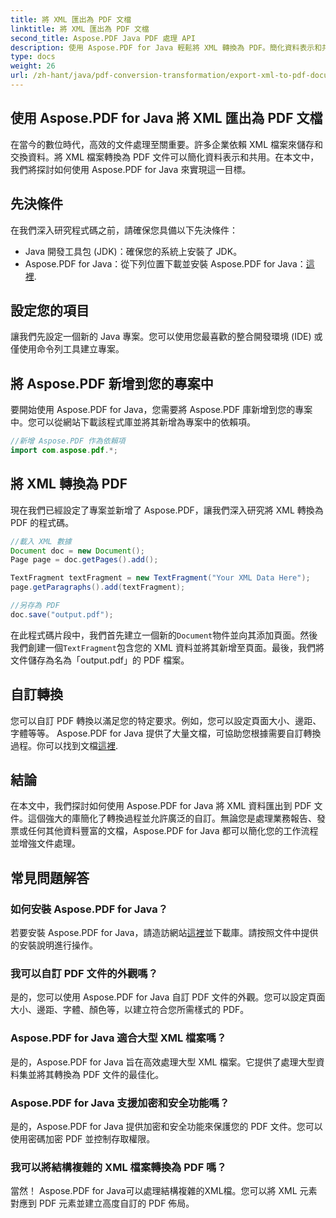 ```yaml
---
title: 將 XML 匯出為 PDF 文檔
linktitle: 將 XML 匯出為 PDF 文檔
second_title: Aspose.PDF Java PDF 處理 API
description: 使用 Aspose.PDF for Java 輕鬆將 XML 轉換為 PDF。簡化資料表示和共享。在這份綜合指南中了解如何操作。
type: docs
weight: 26
url: /zh-hant/java/pdf-conversion-transformation/export-xml-to-pdf-documents/
---
```


## 使用 Aspose.PDF for Java 將 XML 匯出為 PDF 文檔

在當今的數位時代，高效的文件處理至關重要。許多企業依賴 XML 檔案來儲存和交換資料。將 XML 檔案轉換為 PDF 文件可以簡化資料表示和共用。在本文中，我們將探討如何使用 Aspose.PDF for Java 來實現這一目標。

## 先決條件

在我們深入研究程式碼之前，請確保您具備以下先決條件：

- Java 開發工具包 (JDK)：確保您的系統上安裝了 JDK。
-  Aspose.PDF for Java：從下列位置下載並安裝 Aspose.PDF for Java：[這裡](https://releases.aspose.com/pdf/java/).

## 設定您的項目

讓我們先設定一個新的 Java 專案。您可以使用您最喜歡的整合開發環境 (IDE) 或僅使用命令列工具建立專案。 

## 將 Aspose.PDF 新增到您的專案中

要開始使用 Aspose.PDF for Java，您需要將 Aspose.PDF 庫新增到您的專案中。您可以從網站下載該程式庫並將其新增為專案中的依賴項。

```java
//新增 Aspose.PDF 作為依賴項
import com.aspose.pdf.*;
```

## 將 XML 轉換為 PDF

現在我們已經設定了專案並新增了 Aspose.PDF，讓我們深入研究將 XML 轉換為 PDF 的程式碼。

```java
//載入 XML 數據
Document doc = new Document();
Page page = doc.getPages().add();

TextFragment textFragment = new TextFragment("Your XML Data Here");
page.getParagraphs().add(textFragment);

//另存為 PDF
doc.save("output.pdf");
```

在此程式碼片段中，我們首先建立一個新的`Document`物件並向其添加頁面。然後我們創建一個`TextFragment`包含您的 XML 資料並將其新增至頁面。最後，我們將文件儲存為名為「output.pdf」的 PDF 檔案。

## 自訂轉換

您可以自訂 PDF 轉換以滿足您的特定要求。例如，您可以設定頁面大小、邊距、字體等等。 Aspose.PDF for Java 提供了大量文檔，可協助您根據需要自訂轉換過程。你可以找到文檔[這裡](https://reference.aspose.com/pdf/java/).

## 結論

在本文中，我們探討如何使用 Aspose.PDF for Java 將 XML 資料匯出到 PDF 文件。這個強大的庫簡化了轉換過程並允許廣泛的自訂。無論您是處理業務報告、發票或任何其他資料豐富的文檔，Aspose.PDF for Java 都可以簡化您的工作流程並增強文件處理。

## 常見問題解答

### 如何安裝 Aspose.PDF for Java？

若要安裝 Aspose.PDF for Java，請造訪網站[這裡](https://releases.aspose.com/pdf/java/)並下載庫。請按照文件中提供的安裝說明進行操作。

### 我可以自訂 PDF 文件的外觀嗎？

是的，您可以使用 Aspose.PDF for Java 自訂 PDF 文件的外觀。您可以設定頁面大小、邊距、字體、顏色等，以建立符合您所需樣式的 PDF。

### Aspose.PDF for Java 適合大型 XML 檔案嗎？

是的，Aspose.PDF for Java 旨在高效處理大型 XML 檔案。它提供了處理大型資料集並將其轉換為 PDF 文件的最佳化。

### Aspose.PDF for Java 支援加密和安全功能嗎？

是的，Aspose.PDF for Java 提供加密和安全功能來保護您的 PDF 文件。您可以使用密碼加密 PDF 並控制存取權限。

### 我可以將結構複雜的 XML 檔案轉換為 PDF 嗎？

當然！ Aspose.PDF for Java可以處理結構複雜的XML檔。您可以將 XML 元素對應到 PDF 元素並建立高度自訂的 PDF 佈局。